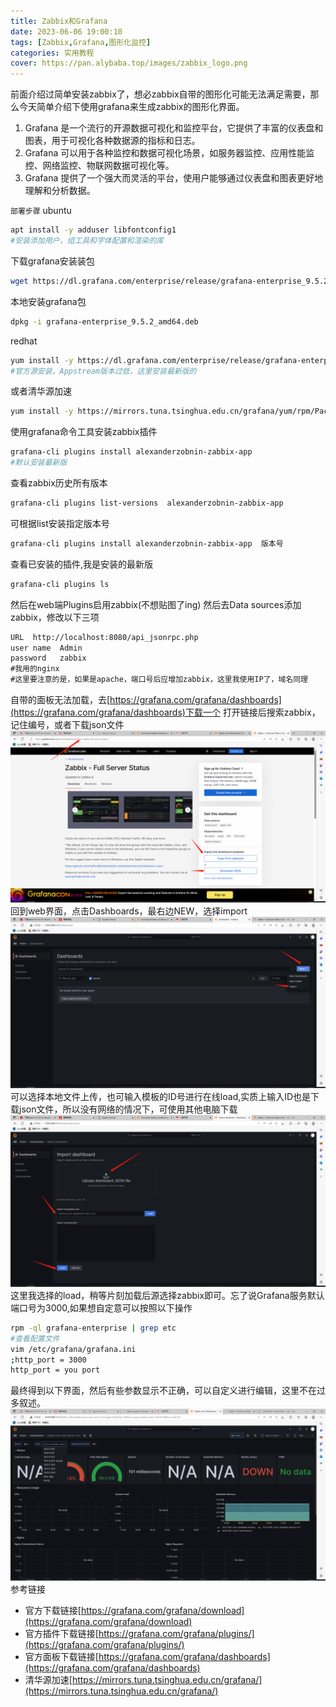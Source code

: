 ```yaml
---
title: Zabbix和Grafana
date: 2023-06-06 19:00:10
tags: [Zabbix,Grafana,图形化监控]
categories: 实用教程
cover: https://pan.alybaba.top/images/zabbix_logo.png
---
```


前面介绍过简单安装zabbix了，想必zabbix自带的图形化可能无法满足需要，那么今天简单介绍下使用grafana来生成zabbix的图形化界面。

1. Grafana 是一个流行的开源数据可视化和监控平台，它提供了丰富的仪表盘和图表，用于可视化各种数据源的指标和日志。
2. Grafana 可以用于各种监控和数据可视化场景，如服务器监控、应用性能监控、网络监控、物联网数据可视化等。
3.  Grafana 提供了一个强大而灵活的平台，使用户能够通过仪表盘和图表更好地理解和分析数据。

`部署步骤`
ubuntu
```bash
apt install -y adduser libfontconfig1
#安装添加用户，组工具和字体配置和渲染的库
```
下载grafana安装装包
```bash
wget https://dl.grafana.com/enterprise/release/grafana-enterprise_9.5.2_amd64.deb
```
本地安装grafana包
```bash
dpkg -i grafana-enterprise_9.5.2_amd64.deb
```
redhat
```bash
yum install -y https://dl.grafana.com/enterprise/release/grafana-enterprise-9.5.2-1.x86_64.rpm
#官方源安装，Appstream版本过低，这里安装最新版的
```
或者清华源加速
```bash
yum install -y https://mirrors.tuna.tsinghua.edu.cn/grafana/yum/rpm/Packages/grafana-enterprise-9.5.2-1.x86_64.rpm
```
使用grafana命令工具安装zabbix插件
```bash
grafana-cli plugins install alexanderzobnin-zabbix-app
#默认安装最新版
```
查看zabbix历史所有版本
```bash
grafana-cli plugins list-versions  alexanderzobnin-zabbix-app
```
可根据list安装指定版本号
```bash
grafana-cli plugins install alexanderzobnin-zabbix-app  版本号
```
查看已安装的插件,我是安装的最新版
```bash
grafana-cli plugins ls
```

然后在web端Plugins启用zabbix(不想贴图了ing)
然后去Data sources添加zabbix，修改以下三项
```txt
URL  http://localhost:8080/api_jsonrpc.php
user name  Admin
password   zabbix
#我用的nginx
#这里要注意的是，如果是apache，端口号后应增加zabbix，这里我使用IP了，域名同理
```
自带的面板无法加载，去[https://grafana.com/grafana/dashboards](https://grafana.com/grafana/dashboards)下载一个
打开链接后搜索zabbix，记住编号，或者下载json文件
![download zabbix dashboard](/images/dashbords.jpg)
回到web界面，点击Dashboards，最右边NEW，选择import
![setting zabbix dashboard](/images/import-dashbords.jpg)
可以选择本地文件上传，也可输入模板的ID号进行在线load,实质上输入ID也是下载json文件，所以没有网络的情况下，可使用其他电脑下载
![import zabbix dashboard](/images/import-dashbords-2.jpg)
这里我选择的load，稍等片刻加载后源选择zabbix即可。忘了说Grafana服务默认端口号为3000,如果想自定意可以按照以下操作
```bash
rpm -ql grafana-enterprise | grep etc
#查看配置文件
vim /etc/grafana/grafana.ini
;http_port = 3000
http_port = you port
```
最终得到以下界面，然后有些参数显示不正确，可以自定义进行编辑，这里不在过多叙述。
![最终效果图](/images/last-image.jpg)
参考链接
- 官方下载链接[https://grafana.com/grafana/download](https://grafana.com/grafana/download)
- 官方插件下载链接[https://grafana.com/grafana/plugins/](https://grafana.com/grafana/plugins/)
- 官方面板下载链接[https://grafana.com/grafana/dashboards](https://grafana.com/grafana/dashboards)
- 清华源加速[https://mirrors.tuna.tsinghua.edu.cn/grafana/](https://mirrors.tuna.tsinghua.edu.cn/grafana/)
